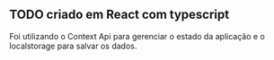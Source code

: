 ## TODO criado em React com typescript 

Foi utilizando o Context Api para gerenciar o estado da aplicação e o localstorage para salvar os dados.
